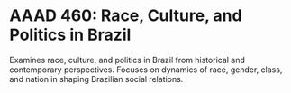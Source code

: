 # AAAD 460: Race, Culture, and Politics in Brazil

Examines race, culture, and politics in Brazil from historical and contemporary perspectives. Focuses on dynamics of race, gender, class, and nation in shaping Brazilian social relations.
